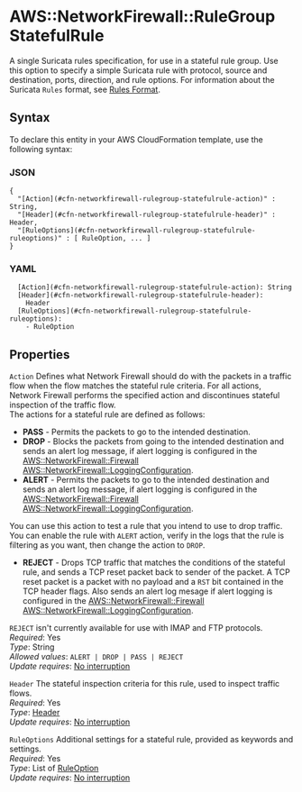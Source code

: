 # AWS::NetworkFirewall::RuleGroup StatefulRule<a name="aws-properties-networkfirewall-rulegroup-statefulrule"></a>

A single Suricata rules specification, for use in a stateful rule group\. Use this option to specify a simple Suricata rule with protocol, source and destination, ports, direction, and rule options\. For information about the Suricata `Rules` format, see [Rules Format](https://suricata.readthedocs.io/en/suricata-6.0.9/rules/intro.html)\. 

## Syntax<a name="aws-properties-networkfirewall-rulegroup-statefulrule-syntax"></a>

To declare this entity in your AWS CloudFormation template, use the following syntax:

### JSON<a name="aws-properties-networkfirewall-rulegroup-statefulrule-syntax.json"></a>

```
{
  "[Action](#cfn-networkfirewall-rulegroup-statefulrule-action)" : String,
  "[Header](#cfn-networkfirewall-rulegroup-statefulrule-header)" : Header,
  "[RuleOptions](#cfn-networkfirewall-rulegroup-statefulrule-ruleoptions)" : [ RuleOption, ... ]
}
```

### YAML<a name="aws-properties-networkfirewall-rulegroup-statefulrule-syntax.yaml"></a>

```
  [Action](#cfn-networkfirewall-rulegroup-statefulrule-action): String
  [Header](#cfn-networkfirewall-rulegroup-statefulrule-header): 
    Header
  [RuleOptions](#cfn-networkfirewall-rulegroup-statefulrule-ruleoptions): 
    - RuleOption
```

## Properties<a name="aws-properties-networkfirewall-rulegroup-statefulrule-properties"></a>

`Action`  <a name="cfn-networkfirewall-rulegroup-statefulrule-action"></a>
Defines what Network Firewall should do with the packets in a traffic flow when the flow matches the stateful rule criteria\. For all actions, Network Firewall performs the specified action and discontinues stateful inspection of the traffic flow\.   
The actions for a stateful rule are defined as follows:   
+  **PASS** \- Permits the packets to go to the intended destination\.
+  **DROP** \- Blocks the packets from going to the intended destination and sends an alert log message, if alert logging is configured in the [AWS::NetworkFirewall::Firewall](aws-resource-networkfirewall-firewall.md) [AWS::NetworkFirewall::LoggingConfiguration](aws-resource-networkfirewall-loggingconfiguration.md)\. 
+  **ALERT** \- Permits the packets to go to the intended destination and sends an alert log message, if alert logging is configured in the [AWS::NetworkFirewall::Firewall](aws-resource-networkfirewall-firewall.md) [AWS::NetworkFirewall::LoggingConfiguration](aws-resource-networkfirewall-loggingconfiguration.md)\. 

  You can use this action to test a rule that you intend to use to drop traffic\. You can enable the rule with `ALERT` action, verify in the logs that the rule is filtering as you want, then change the action to `DROP`\.
+  **REJECT** \- Drops TCP traffic that matches the conditions of the stateful rule, and sends a TCP reset packet back to sender of the packet\. A TCP reset packet is a packet with no payload and a `RST` bit contained in the TCP header flags\. Also sends an alert log mesage if alert logging is configured in the [AWS::NetworkFirewall::Firewall](aws-resource-networkfirewall-firewall.md) [AWS::NetworkFirewall::LoggingConfiguration](aws-resource-networkfirewall-loggingconfiguration.md)\.

  `REJECT` isn't currently available for use with IMAP and FTP protocols\.
*Required*: Yes  
*Type*: String  
*Allowed values*: `ALERT | DROP | PASS | REJECT`  
*Update requires*: [No interruption](https://docs.aws.amazon.com/AWSCloudFormation/latest/UserGuide/using-cfn-updating-stacks-update-behaviors.html#update-no-interrupt)

`Header`  <a name="cfn-networkfirewall-rulegroup-statefulrule-header"></a>
The stateful inspection criteria for this rule, used to inspect traffic flows\.   
*Required*: Yes  
*Type*: [Header](aws-properties-networkfirewall-rulegroup-header.md)  
*Update requires*: [No interruption](https://docs.aws.amazon.com/AWSCloudFormation/latest/UserGuide/using-cfn-updating-stacks-update-behaviors.html#update-no-interrupt)

`RuleOptions`  <a name="cfn-networkfirewall-rulegroup-statefulrule-ruleoptions"></a>
Additional settings for a stateful rule, provided as keywords and settings\.   
*Required*: Yes  
*Type*: List of [RuleOption](aws-properties-networkfirewall-rulegroup-ruleoption.md)  
*Update requires*: [No interruption](https://docs.aws.amazon.com/AWSCloudFormation/latest/UserGuide/using-cfn-updating-stacks-update-behaviors.html#update-no-interrupt)